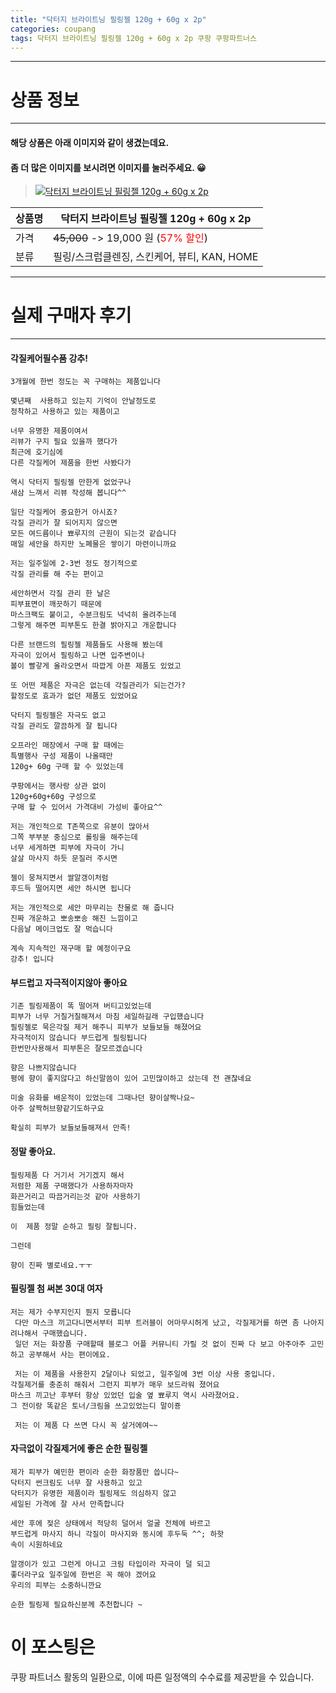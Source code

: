 ```yaml
---
title: "닥터지 브라이트닝 필링젤 120g + 60g x 2p"
categories: coupang
tags: 닥터지 브라이트닝 필링젤 120g + 60g x 2p 쿠팡 쿠팡파트너스
---
```

---

# 상품 정보

---

#### 해당 상품은 아래 이미지와 같이 생겼는데요. 
#### 좀 더 많은 이미지를 보시려면 이미지를 눌러주세요. 😀
> [![닥터지 브라이트닝 필링젤 120g + 60g x 2p](https://static.coupangcdn.com/image/retail/images/2021/01/27/10/5/bf615b9b-afc1-4474-b0c0-a5921d8e91fd.jpg)](https://link.coupang.com/re/AFFSDP?lptag=AF4416228&subid=AF4416228&pageKey=4881873573&itemId=6357408891&vendorItemId=73652687657&traceid=V0-113-901b0b951b8b3ebd)

상품명 | 닥터지 브라이트닝 필링젤 120g + 60g x 2p
-------|-------
가격 | ~~45,000~~ -> 19,000 원 (<span style="color:red">57% 할인</span>)
분류 | 필링/스크럽클렌징, 스킨케어, 뷰티, KAN, HOME

---

# 실제 구매자 후기

---


####    각질케어필수품 강추!
    3개월에 한번 정도는 꼭 구매하는 제품입니다 
    
    몇년째  사용하고 있는지 기억이 안날정도로
    정착하고 사용하고 있는 제품이고
    
    너무 유명한 제품이여서 
    리뷰가 구지 필요 있을까 했다가 
    최근에 호기심에 
    다른 각질케어 제품을 한번 사봤다가 
    
    역시 닥터지 필링젤 만한게 없었구나 
    새삼 느껴서 리뷰 작성해 봅니다^^
    
    일단 각질케어 중요한거 아시죠?
    각질 관리가 잘 되어지지 않으면 
    모든 여드름이나 뾰루지의 근원이 되는것 같습니다 
    매일 세안을 하지만 노폐물은 쌓이기 마련이니까요 
    
    저는 일주일에 2-3번 정도 정기적으로
    각질 관리를 해 주는 편이고
    
    세안하면서 각질 관리 한 날은 
    피부표면이 깨끗하기 때문에
    마스크팩도 붙이고, 수분크림도 넉넉히 올려주는데
    그렇게 해주면 피부톤도 한결 밝아지고 개운합니다
    
    다른 브랜드의 필링젤 제품들도 사용해 봤는데
    자극이 있어서 필링하고 나면 입주변이나
    볼이 빨갛게 올라오면서 따깝게 아픈 제품도 있었고
    
    또 어떤 제품은 자극은 없는데 각질관리가 되는건가?
    할정도로 효과가 없던 제품도 있었어요 
    
    닥터지 필링젤은 자극도 없고 
    각질 관리도 깔끔하게 잘 됩니다 
    
    오프라인 매장에서 구매 할 때에는
    특별행사 구성 제품이 나올때만 
    120g+ 60g 구매 할 수 있었는데
    
    쿠팡에서는 행사랑 상관 없이 
    120g+60g+60g 구성으로
    구매 할 수 있어서 가격대비 가성비 좋아요^^
    
    저는 개인적으로 T존쪽으로 유분이 많아서
    그쪽 부부분 중심으로 롤링을 해주는데
    너무 세게하면 피부에 자극이 가니
    살살 마사지 하듯 문질러 주시면 
    
    젤이 뭉쳐지면서 쌀알갱이처럼 
    후드득 떨어지면 세안 하시면 됩니다 
    
    저는 개인적으로 세안 마무리는 찬물로 해 줍니다 
    진짜 개운하고 뽀송뽀송 해진 느낌이고 
    다음날 메이크업도 잘 먹습니다 
    
    계속 지속적인 재구매 할 예정이구요
    강추! 입니다

####    부드럽고 자극적이지않아 좋아요
    기존 필링제품이 똑 떨어져 버티고있었는데 
    피부가 너무 거칠거칠해져서 마침 세일하길래 구입했습니다
    필링젤로 묵은각질 제거 해주니 피부가 보들보들 해졌어요
    자극적이지 않습니다 부드럽게 필링됩니다
    한번만사용해서 피부톤은 잘모르겠습니다
    
    향은 나쁘지않습니다 
    평에 향이 좋지않다고 하신말씀이 있어 고민많이하고 샀는데 전 괜찮네요
    
    미술 유화를 배운적이 있었는데 그때나던 향이살짝나요~ 
    아주 살짝허브향같기도하구요
    
    확실히 피부가 보들보들해져서 만족!

####    정말 좋아요.
    필링제품 다 거기서 거기겠지 해서
    저렴한 제품 구매했다가 사용하자마자
    화끈거리고 따끔거리는것 같아 사용하기
    힘들었는데
    
    이  제품 정말 순하고 필링 잘됩니다.
    
    그런데
    
    향이 진짜 별로네요.ㅜㅜ

####    필링젤 첨 써본 30대 여자
    저는 제가 수부지인지 뭔지 모릅니다
     다만 마스크 끼고다니면서부터 피부 트러블이 어마무시허게 났고, 각질제거를 하면 좀 나아지려나해서 구매했습니다.
     일던 저는 화장품 구매할때 블로그 어플 커뮤니티 가릴 것 없이 진짜 다 보고 아주아주 고민하고 공부해서 사는 편이에요.
    
     저는 이 제품을 사용한지 2달이나 되었고, 일주일에 3번 이상 사용 중입니다.
    각질제거를 충준히 해줘서 그런지 피부가 매우 보드라워 졌어요
    마스크 끼고난 후부터 항상 있었던 입술 옆 뾰루지 역시 사라졌어요.
    그 전이랑 똑같은 토너/크림을 쓰고있었는디 말이죵
    
     저는 이 제품 다 쓰면 다시 꼭 살거에여~~

####    자극없이 각질제거에 좋은 순한 필링젤
    제가 피부가 예민한 편이라 순한 화장품만 씁니다~ 
    닥터지 썬크림도 너무 잘 사용하고 있고 
    닥터지가 유명한 제품이라 필링제도 의심하지 않고 
    세일된 가격에 잘 사서 만족합니다 
    
    세안 후에 젖은 상태에서 적당히 덜어서 얼굴 전체에 바르고 
    부드럽게 마사지 하니 각질이 마사지와 동시에 후두둑 ^^; 하핫 
    속이 시원하네요 
    
    알갱이가 있고 그런게 아니고 크림 타입이라 자극이 덜 되고 
    좋더라구요 일주일에 한번은 꼭 해야 겠어요 
    우리의 피부는 소중하니깐요 
    
    순한 필링제 필요하신분께 추천합니다 ~



# 이 포스팅은
쿠팡 파트너스 활동의 일환으로, 이에 따른 일정액의 수수료를 제공받을 수 있습니다.